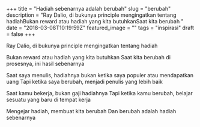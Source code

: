 +++
title = "Hadiah sebenarnya adalah berubah"
slug = "berubah"
description = "Ray Dalio, di bukunya principle mengingatkan tentang hadiahBukan reward atau hadiah yang kita butuhkanSaat kita berubah "
date = "2018-03-08T10:19:59Z"
featured_image = ""
tags = "inspirasi"
draft = false
+++ 

Ray Dalio, di bukunya principle mengingatkan tentang hadiah

Bukan reward atau hadiah yang kita butuhkan
Saat kita berubah di prosesnya, ini hasil sebenarnya

Saat saya menulis, hadiahnya bukan ketika saya populer atau mendapatkan uang
Tapi ketika saya berubah, menjadi penulis yang lebih baik

Saat kamu bekerja, bukan gaji hadiahnya
Tapi ketika kamu berubah, belajar sesuatu yang baru di tempat kerja

Mengejar hadiah, membuat kita berubah
Dan berubah adalah hadiah sebenarnya